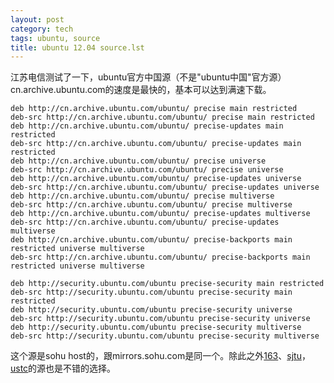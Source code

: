 ```yaml
---
layout: post
category: tech
tags: ubuntu, source
title: ubuntu 12.04 source.lst
---
```

江苏电信测试了一下，ubuntu官方中国源（不是"ubuntu中国"官方源）cn.archive.ubuntu.com的速度是最快的，基本可以达到满速下载。

	deb http://cn.archive.ubuntu.com/ubuntu/ precise main restricted
	deb-src http://cn.archive.ubuntu.com/ubuntu/ precise main restricted
	deb http://cn.archive.ubuntu.com/ubuntu/ precise-updates main restricted
	deb-src http://cn.archive.ubuntu.com/ubuntu/ precise-updates main restricted
	deb http://cn.archive.ubuntu.com/ubuntu/ precise universe
	deb-src http://cn.archive.ubuntu.com/ubuntu/ precise universe
	deb http://cn.archive.ubuntu.com/ubuntu/ precise-updates universe
	deb-src http://cn.archive.ubuntu.com/ubuntu/ precise-updates universe
	deb http://cn.archive.ubuntu.com/ubuntu/ precise multiverse
	deb-src http://cn.archive.ubuntu.com/ubuntu/ precise multiverse
	deb http://cn.archive.ubuntu.com/ubuntu/ precise-updates multiverse
	deb-src http://cn.archive.ubuntu.com/ubuntu/ precise-updates multiverse
	deb http://cn.archive.ubuntu.com/ubuntu/ precise-backports main restricted universe multiverse
	deb-src http://cn.archive.ubuntu.com/ubuntu/ precise-backports main restricted universe multiverse
	
	deb http://security.ubuntu.com/ubuntu precise-security main restricted
	deb-src http://security.ubuntu.com/ubuntu precise-security main restricted
	deb http://security.ubuntu.com/ubuntu precise-security universe
	deb-src http://security.ubuntu.com/ubuntu precise-security universe
	deb http://security.ubuntu.com/ubuntu precise-security multiverse
	deb-src http://security.ubuntu.com/ubuntu precise-security multiverse

这个源是sohu host的，跟mirrors.sohu.com是同一个。除此之外[163](http://mirrors.163.com/)、[sjtu](http://ftp.sjtu.edu.cn/)，[ustc](http://mirrors.ustc.edu.cn/)的源也是不错的选择。


